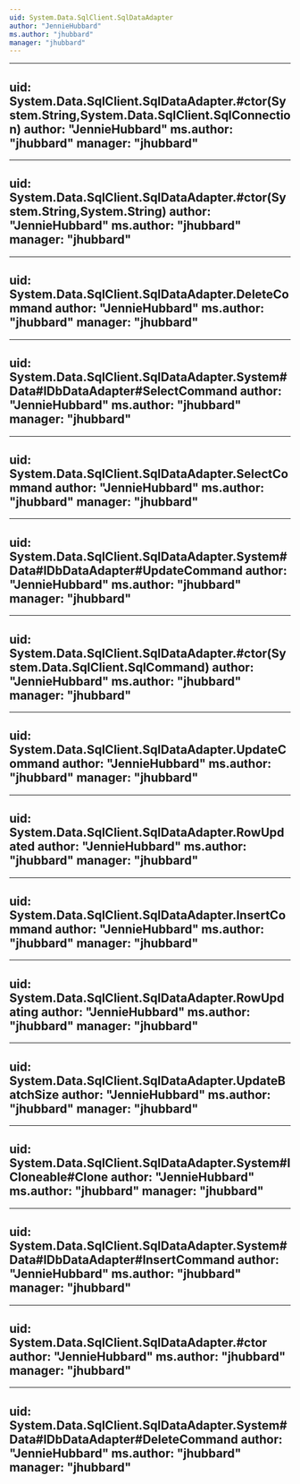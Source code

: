 ```yaml
---
uid: System.Data.SqlClient.SqlDataAdapter
author: "JennieHubbard"
ms.author: "jhubbard"
manager: "jhubbard"
---
```


---
uid: System.Data.SqlClient.SqlDataAdapter.#ctor(System.String,System.Data.SqlClient.SqlConnection)
author: "JennieHubbard"
ms.author: "jhubbard"
manager: "jhubbard"
---

---
uid: System.Data.SqlClient.SqlDataAdapter.#ctor(System.String,System.String)
author: "JennieHubbard"
ms.author: "jhubbard"
manager: "jhubbard"
---

---
uid: System.Data.SqlClient.SqlDataAdapter.DeleteCommand
author: "JennieHubbard"
ms.author: "jhubbard"
manager: "jhubbard"
---

---
uid: System.Data.SqlClient.SqlDataAdapter.System#Data#IDbDataAdapter#SelectCommand
author: "JennieHubbard"
ms.author: "jhubbard"
manager: "jhubbard"
---

---
uid: System.Data.SqlClient.SqlDataAdapter.SelectCommand
author: "JennieHubbard"
ms.author: "jhubbard"
manager: "jhubbard"
---

---
uid: System.Data.SqlClient.SqlDataAdapter.System#Data#IDbDataAdapter#UpdateCommand
author: "JennieHubbard"
ms.author: "jhubbard"
manager: "jhubbard"
---

---
uid: System.Data.SqlClient.SqlDataAdapter.#ctor(System.Data.SqlClient.SqlCommand)
author: "JennieHubbard"
ms.author: "jhubbard"
manager: "jhubbard"
---

---
uid: System.Data.SqlClient.SqlDataAdapter.UpdateCommand
author: "JennieHubbard"
ms.author: "jhubbard"
manager: "jhubbard"
---

---
uid: System.Data.SqlClient.SqlDataAdapter.RowUpdated
author: "JennieHubbard"
ms.author: "jhubbard"
manager: "jhubbard"
---

---
uid: System.Data.SqlClient.SqlDataAdapter.InsertCommand
author: "JennieHubbard"
ms.author: "jhubbard"
manager: "jhubbard"
---

---
uid: System.Data.SqlClient.SqlDataAdapter.RowUpdating
author: "JennieHubbard"
ms.author: "jhubbard"
manager: "jhubbard"
---

---
uid: System.Data.SqlClient.SqlDataAdapter.UpdateBatchSize
author: "JennieHubbard"
ms.author: "jhubbard"
manager: "jhubbard"
---

---
uid: System.Data.SqlClient.SqlDataAdapter.System#ICloneable#Clone
author: "JennieHubbard"
ms.author: "jhubbard"
manager: "jhubbard"
---

---
uid: System.Data.SqlClient.SqlDataAdapter.System#Data#IDbDataAdapter#InsertCommand
author: "JennieHubbard"
ms.author: "jhubbard"
manager: "jhubbard"
---

---
uid: System.Data.SqlClient.SqlDataAdapter.#ctor
author: "JennieHubbard"
ms.author: "jhubbard"
manager: "jhubbard"
---

---
uid: System.Data.SqlClient.SqlDataAdapter.System#Data#IDbDataAdapter#DeleteCommand
author: "JennieHubbard"
ms.author: "jhubbard"
manager: "jhubbard"
---

